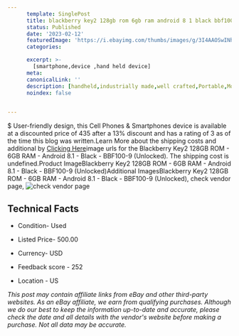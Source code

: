 ```yaml
---
      template: SinglePost
      title: blackberry key2 128gb rom 6gb ram android 8 1 black bbf100 9 unlocked 
      status: Published
      date: '2023-02-12'
      featuredImage: 'https://i.ebayimg.com/thumbs/images/g/3I4AAOSwINhjxFdx/s-l225.jpg'
      categories: 

      excerpt: >-
        [smartphone,device ,hand held device]
      meta:
      canonicalLink: ''
      description: [handheld,industrially made,well crafted,Portable,Mobile,Compact,Convenient,Lightweight,Maneuverable,Man-portable,Miniature,Carriable,Hand-held,Light,Holdable,Transportable,Mobile device,Pocket-sized,On-the-go,Wireless,Cordless,Compact size,Convenient size, smartphone,device ,hand held device]
      noindex: false

        
---
```

$
    User-friendly design, this Cell Phones & Smartphones device is available at a discounted price of 435 after a 13% discount and has a rating of 3 as of the time this blog was written.Learn More about the shipping costs and additional by [Clicking Here](https://www.ebay.com/itm/185739122263?hash=item2b3eea1657%3Ag%3A3I4AAOSwINhjxFdx&mkevt=1&mkcid=1&mkrid=711-53200-19255-0&campid=%253CePNCampaignId%253E&customid=%253CreferenceId%253E&toolid=10049)image urls for the Blackberry Key2 128GB ROM - 6GB RAM - Android 8.1 - Black - BBF100-9 (Unlocked). The shipping cost is undefined.Product ImageBlackberry Key2 128GB ROM - 6GB RAM - Android 8.1 - Black - BBF100-9 (Unlocked)Additional ImagesBlackberry Key2 128GB ROM - 6GB RAM - Android 8.1 - Black - BBF100-9 (Unlocked), check vendor page, ![check vendor page](https://origin-galleryplus.ebayimg.com/ws/web/185739122263_2_0_1/225x225.jpg,https://origin-galleryplus.ebayimg.com/ws/web/185739122263_3_0_1/225x225.jpg,https://origin-galleryplus.ebayimg.com/ws/web/185739122263_4_0_1/225x225.jpg,https://origin-galleryplus.ebayimg.com/ws/web/185739122263_5_0_1/225x225.jpg,https://origin-galleryplus.ebayimg.com/ws/web/185739122263_6_0_1/225x225.jpg,https://origin-galleryplus.ebayimg.com/ws/web/185739122263_7_0_1/225x225.jpg,https://origin-galleryplus.ebayimg.com/ws/web/185739122263_8_0_1/225x225.jpg)
    
    

 ## Technical Facts 



     
      

 - Condition- Used 


      

 - Listed Price- 500.00 


      

 - Currency- USD 


      

 - Feedback score - 252 


      

 - Location - US 


      
      

 *_This post may contain affiliate links from eBay and other third-party websites. As an eBay affiliate, we earn from qualifying purchases. Although we do our best to keep the information up-to-date and accurate, please check the date and all details with the vendor's website before making a purchase. Not all data may be accurate._*



    
    
    
    
    